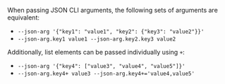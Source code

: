 When passing JSON CLI arguments, the following sets of arguments are equivalent:

- `--json-arg '{"key1": "value1", "key2": {"key3": "value2"}}'`
- `--json-arg.key1 value1 --json-arg.key2.key3 value2`

Additionally, list elements can be passed individually using `+`:

- `--json-arg '{"key4": ["value3", "value4", "value5"]}'`
- `--json-arg.key4+ value3 --json-arg.key4+='value4,value5'`